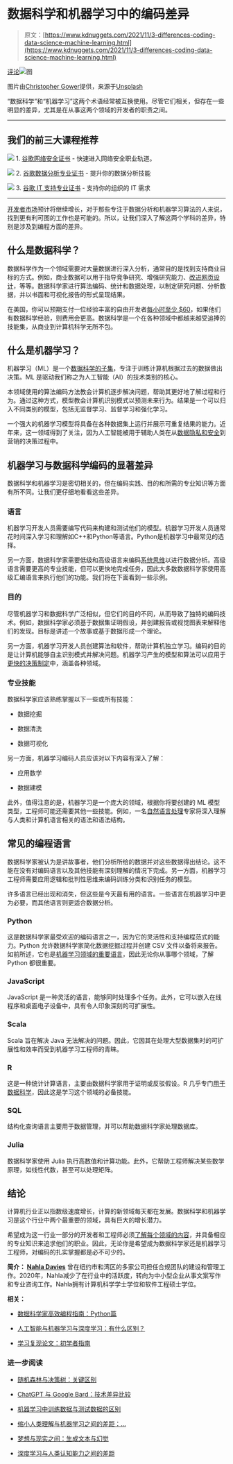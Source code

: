 # 数据科学和机器学习中的编码差异

> 原文：[https://www.kdnuggets.com/2021/11/3-differences-coding-data-science-machine-learning.html](https://www.kdnuggets.com/2021/11/3-differences-coding-data-science-machine-learning.html)

[评论](#comments)![图](../Images/63ee20f8152571b715aee18c6b6e172e.png)

图片由[Christopher Gower](https://unsplash.com/@cgower?utm_source=unsplash&utm_medium=referral&utm_content=creditCopyText)提供，来源于[Unsplash](https://unsplash.com/@cgower?utm_source=unsplash&utm_medium=referral&utm_content=creditCopyText)

“数据科学”和“机器学习”这两个术语经常被互换使用。尽管它们相关，但存在一些明显的差异，尤其是在从事这两个领域的开发者的职责之间。

* * *

## 我们的前三大课程推荐

![](../Images/0244c01ba9267c002ef39d4907e0b8fb.png) 1\. [谷歌网络安全证书](https://www.kdnuggets.com/google-cybersecurity) - 快速进入网络安全职业轨道。

![](../Images/e225c49c3c91745821c8c0368bf04711.png) 2\. [谷歌数据分析专业证书](https://www.kdnuggets.com/google-data-analytics) - 提升你的数据分析技能

![](../Images/0244c01ba9267c002ef39d4907e0b8fb.png) 3\. [谷歌 IT 支持专业证书](https://www.kdnuggets.com/google-itsupport) - 支持你的组织的 IT 需求

* * *

[开发者市场](/jobs/index.html)预计将继续增长，对于那些专注于数据分析和机器学习算法的人来说，找到更有利可图的工作也是可能的。所以，让我们深入了解这两个学科的差异，特别是涉及到编程方面的差异。

## 什么是数据科学？

数据科学作为一个领域需要对大量数据进行深入分析，通常目的是找到支持商业目标的方式。例如，商业数据可以用于指导竞争研究、增强研究能力、[改进网页设计](https://bigdata-madesimple.com/data-science-how-is-it-changing-the-process-of-web-design/)，等等。数据科学家进行算法编码、统计和数据处理，以制定研究问题、分析数据，并以书面和可视化报告的形式呈现结果。

在美国，你可以预期支付一位经验丰富的自由开发者[每小时至少 $60](https://www.waveapps.com/freelancing/web-development/back-end-web-developer-salary)，如果他们有数据科学经验，则费用会更高。数据科学是一个在各种领域中都越来越受追捧的技能集，从商业到计算机科学无所不包。

## 什么是机器学习？

机器学习（ML）是一个[数据科学的子集](/2021/11/common-misconception-about-machine-learning.html)，专注于训练计算机根据过去的数据做出决策。ML 是驱动我们称之为人工智能（AI）的技术类别的核心。

本领域使用的算法编码方法教会计算机逐步解决问题，帮助其更好地了解过程和行为。通过这种方式，模型教会计算机识别模式以预测未来行为。结果是一个可以归入不同类别的模型，包括无监督学习、监督学习和强化学习。

一个强大的机器学习模型将具备在各种数据集上运行并展示可重复结果的能力。近年来，这一领域得到了关注，因为人工智能被用于辅助人类在从[数据隐私和安全](https://hostingdata.co.uk/online-privacy-guide/)到营销的决策过程中。

## 机器学习与数据科学编码的显著差异

数据科学和机器学习是密切相关的，但在编码实践、目的和所需的专业知识等方面有所不同。让我们更仔细地看看这些差异。

### 语言

机器学习开发人员需要编写代码来构建和测试他们的模型。机器学习开发人员通常花时间深入学习和理解如C++和Python等语言。Python是机器学习中最常见的选择。

另一方面，数据科学家需要低级和高级语言来编码[系统思维](/2021/11/5-things-set-data-scientist-apart-other-professions.html)以进行数据分析。高级语言需要更高的专业技能，但可以更快地完成任务，因此大多数数据科学家使用高级汇编语言来执行他们的功能。我们将在下面看到一些示例。

### 目的

尽管机器学习和数据科学广泛相似，但它们的目的不同，从而导致了独特的编码技术。例如，数据科学家必须基于数据集证明假设，并创建报告或视觉图表来解释他们的发现。目标是讲述一个故事或基于数据形成一个理论。

另一方面，机器学习开发人员创建算法和软件，帮助计算机独立学习。编码的目的是让计算机能够自主识别模式并解决问题。机器学习产生的模型和算法可以应用于[更快的决策制定](https://dataconomy.com/2021/05/machine-learning-vs-artificial-intelligence-future-data-science/)中，涵盖各种领域。

### 专业技能

数据科学家应该熟练掌握以下一些或所有技能：

+   数据挖掘

+   数据清洗

+   数据可视化

另一方面，机器学习编码人员应该对以下内容有深入了解：

+   应用数学

+   数据建模

此外，值得注意的是，机器学习是一个庞大的领域，根据你将要创建的 ML 模型类型，工程师可能还需要其他一些技能。例如，一名[自然语言处理](https://example.org/2021/11/guide-word-embedding-techniques-nlp.html)专家将深入理解与人类和计算机语言相关的语法和语法结构。

## 常见的编程语言

数据科学家被认为是讲故事者，他们分析所给的数据并对这些数据得出结论。这不能在没有对编码语言以及其他技能有深刻理解的情况下完成。另一方面，机器学习工程师需要应用逻辑和批判性思维来编码训练分类和识别任务的模型。

许多语言已经出现和消失，但这些是今天最有用的语言。一些语言在机器学习中更为必要，而其他语言则更适合数据分析。

### Python

这是数据科学家最受欢迎的编码语言之一，因为它的灵活性和支持编程范式的能力。Python 允许数据科学家简化数据挖掘过程并创建 CSV 文件以备将来报告。如前所述，它也是[机器学习领域的重要语言](https://example.org/2021/11/diy-automated-machine-learning-app.html)，因此无论你从事哪个领域，了解 Python 都很重要。

### JavaScript

JavaScript 是一种灵活的语言，能够同时处理多个任务。此外，它可以嵌入在线程序和桌面电子设备中，具有令人印象深刻的可扩展性。

### Scala

Scala 旨在解决 Java 无法解决的问题。因此，它因其在处理大型数据集时的可扩展性和效率而受到机器学习工程师的青睐。

### R

这是一种统计计算语言，主要由数据科学家用于证明或反驳假设。R 几乎专门[用于数据科学](https://example.org/topic/r)，因此这是学习这个领域的必备技能。

### SQL

结构化查询语言主要用于数据管理，并可以帮助数据科学家处理数据库。

### Julia

数据科学家使用 Julia 执行高数值和计算功能。此外，它帮助工程师解决某些数学原理，如线性代数，甚至可以处理矩阵。

## 结论

计算机行业正以指数级速度增长，计算的新领域每天都在发展。数据科学和机器学习是这个行业中两个最重要的领域，具有巨大的增长潜力。

希望成为这一行业一部分的开发者和工程师必须[了解每个领域的内容](https://example.org/2021/10/google-recommends-before-machine-learning-data-science-course.html)，并具备相应的专业知识来追求他们的职业。因此，无论你是希望成为数据科学家还是机器学习工程师，对编码的扎实掌握都是必不可少的。

**简介： [Nahla Davies](https://nahlawrites.com/)** 曾在纽约市和湾区的多家公司担任合规团队的建设和管理工作。2020年，Nahla减少了在行业中的活跃度，转向为中小型企业从事文案写作和专业咨询工作。Nahla拥有计算机科学学士学位和软件工程硕士学位。

**相关：**

+   [数据科学家高效编程指南：Python篇](/2021/08/data-scientist-guide-efficient-coding-python.html)

+   [人工智能与机器学习与深度学习：有什么区别？](/2019/08/artificial-intelligence-vs-machine-learning-vs-deep-learning-difference.html)

+   [学习复现论文：初学者指南](/2021/10/learn-reproduce-papers-beginners-guide.html)

### 进一步阅读

+   [随机森林与决策树：关键区别](https://www.kdnuggets.com/2022/02/random-forest-decision-tree-key-differences.html)

+   [ChatGPT 与 Google Bard：技术差异比较](https://www.kdnuggets.com/2023/03/chatgpt-google-bard-comparison-technical-differences.html)

+   [机器学习中训练数据与测试数据的区别](https://www.kdnuggets.com/2022/08/difference-training-testing-data-machine-learning.html)

+   [缩小人类理解与机器学习之间的差距：…](https://www.kdnuggets.com/2023/06/closing-gap-human-understanding-machine-learning-explainable-ai-solution.html)

+   [梦想与现实之间：生成文本与幻觉](https://www.kdnuggets.com/between-dreams-and-reality-generative-text-and-hallucinations)

+   [深度学习与人类认知能力之间的差距](https://www.kdnuggets.com/2022/10/gap-deep-learning-human-cognitive-abilities.html)
